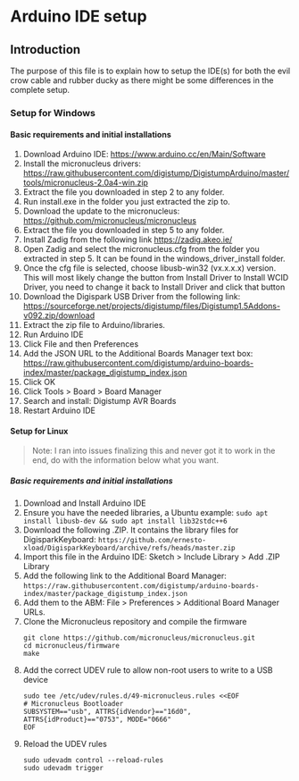 # Arduino IDE setup

## Introduction
The purpose of this file is to explain how to setup the IDE(s) for both the evil crow cable and rubber ducky as there might be some differences in the complete setup.

### Setup for Windows

#### Basic requirements and initial installations
1. Download Arduino IDE: https://www.arduino.cc/en/Main/Software
2. Install the micronucleus drivers: https://raw.githubusercontent.com/digistump/DigistumpArduino/master/tools/micronucleus-2.0a4-win.zip
3. Extract the file you downloaded in step 2 to any folder.
4. Run install.exe in the folder you just extracted the zip to.
5. Download the update to the micronucleus: https://github.com/micronucleus/micronucleus
6. Extract the file you downloaded in step 5 to any folder.
7. Install Zadig from the following link https://zadig.akeo.ie/
8. Open Zadig and select the micronucleus.cfg from the folder you extracted in step 5. It can be found in the windows_driver_install folder.
9. Once the cfg file is selected, choose libusb-win32 (vx.x.x.x) version. This will most likely change the button from Install Driver to Install WCID Driver, you need to change it back to Install Driver and click that button
10. Download the Digispark USB Driver from the following link: https://sourceforge.net/projects/digistump/files/Digistump1.5Addons-v092.zip/download
11. Extract the zip file to Arduino/libraries.
12. Run Arduino IDE
13. Click File and then Preferences
14. Add the JSON URL to the Additional Boards Manager text box: https://raw.githubusercontent.com/digistump/arduino-boards-index/master/package_digistump_index.json
15. Click OK
16. Click Tools > Board > Board Manager
17. Search and install: Digistump AVR Boards
18. Restart Arduino IDE

#### Setup for Linux

> Note: I ran into issues finalizing this and never got it to work in the end, do with the information below what you want.

##### Basic requirements and initial installations
1. Download and Install Arduino IDE
2. Ensure you have the needed libraries, a Ubuntu example: ```sudo apt install libusb-dev && sudo apt install lib32stdc++6```
3. Download the following .ZIP. It contains the library files for DigisparkKeyboard:
    ```https://github.com/ernesto-xload/DigisparkKeyboard/archive/refs/heads/master.zip```
4. Import this file in the Arduino IDE: Sketch > Include Library >  Add .ZIP Library
5. Add the following link to the Additional Board Manager: ```https://raw.githubusercontent.com/digistump/arduino-boards-index/master/package_digistump_index.json```
6. Add them to the ABM: File > Preferences > Additional Board Manager URLs.
7. Clone the Micronucleus repository and compile the firmware
    ```
    git clone https://github.com/micronucleus/micronucleus.git
    cd micronucleus/firmware
    make
    ```
8. Add the correct UDEV rule to allow non-root users to write to a USB device
    ```
    sudo tee /etc/udev/rules.d/49-micronucleus.rules <<EOF
    # Micronucleus Bootloader
    SUBSYSTEM=="usb", ATTRS{idVendor}=="16d0", ATTRS{idProduct}=="0753", MODE="0666"
    EOF
    ```
9. Reload the UDEV rules
    ```
    sudo udevadm control --reload-rules
    sudo udevadm trigger
    ```